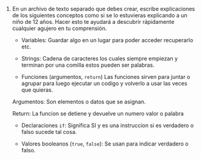 1. En un archivo de texto separado que debes crear, escribe explicaciones de los siguientes conceptos como si se lo estuvieras explicando a un niño de 12 años. Hacer esto te ayudará a descubrir rápidamente cualquier agujero en tu comprensión.

	* Variables:
	Guardar algo en un lugar para poder acceder recuperarlo etc.

	* Strings:
	Cadena de caracteres los cuales siempre empiezan y terminan por una comilla estos pueden ser palabras.

	* Funciones (argumentos, `return`)
	Las funciones sirven para juntar o agrupar para luego ejecutar un codigo y volverlo a usar las veces que quieras.

	Argumentos:
	Son elementos o datos que se asignan.

	Return: 
	La funcion se detiene y devuelve un numero valor o palabra

	* Declaraciones `if`:
	Significa SI y es una instruccion si es verdadero o falso sucede tal cosa.

	* Valores booleanos (`true`, `false`):
	Se usan para indicar verdadero o falso.


